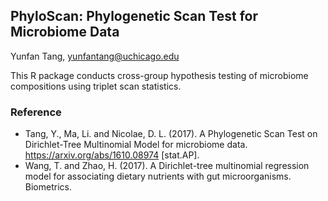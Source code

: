 ## PhyloScan: Phylogenetic Scan Test for Microbiome Data
Yunfan Tang, yunfantang@uchicago.edu

This R package conducts cross-group hypothesis testing of microbiome compositions using triplet scan statistics.

### Reference
* Tang, Y., Ma, Li. and Nicolae, D. L. (2017). A Phylogenetic Scan Test on Dirichlet-Tree Multinomial Model for microbiome data. https://arxiv.org/abs/1610.08974 [stat.AP].
* Wang, T. and Zhao, H. (2017). A Dirichlet-tree multinomial regression model for associating dietary nutrients with gut microorganisms. Biometrics.

